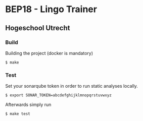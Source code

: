 # BEP18 - Lingo Trainer

## Hogeschool Utrecht

### Build

Building the project (docker is mandatory)

```
$ make
```

### Test

Set your sonarqube token in order to run static analyses locally.

```
$ export SONAR_TOKEN=abcdefghijklmnopqrstuvwxyz
```

Afterwards simply run

```
$ make test
```

